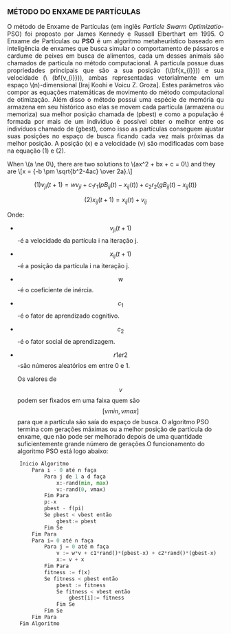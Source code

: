   <script src="https://polyfill.io/v3/polyfill.min.js?features=es6"></script>
  <script id="MathJax-script" async src="https://cdn.jsdelivr.net/npm/mathjax@3/es5/tex-mml-chtml.js"></script>

### MÉTODO DO ENXAME DE PARTÍCULAS

<p align="justify">
O método de Enxame de Partículas (em inglês <i>Particle Swarm Optimizatio</i>-PSO) foi proposto por James Kennedy e Russell Elberthart em 1995. O Enxame de Partículas ou <b>PSO</b> é um algoritmo metaheurístico baseado em inteligência de enxames que busca simular o comportamento de pássaros e cardume de peixes em busca de alimentos, cada um desses animais são chamados de partícula no método computacional. A particula possue duas propriedades principais que são a sua posição (\(bf{x_{i}})) e sua velocidade (\ (bf{v_{i}})), ambas representadas vetorialmente em um espaço \(n)-dimensional [Iraj Koohi e Voicu Z. Groza]. Estes parâmetros vão compor as equações matemáticas de movimento do método computacional de otimização. Além disso o método possui uma espécie de memória qu armazena em seu histórico aso elas se movem cada partícula (armazena ou memoriza) sua melhor posição chamada de (pbest) e como a população é formada por mais de um indivíduo é possível obter o melhor entre os indivíduos chamado de (gbest), como isso as partículas conseguem ajustar suas posições no espaço de busca ficando cada vez mais próximas da melhor posição. A posição (x) e a velocidade (v) são modificadas com base na equação (1) e (2).
</p>

<p>
  When \(a \ne 0\), there are two solutions to \(ax^2 + bx + c = 0\) and they are
  \[x = {-b \pm \sqrt{b^2-4ac} \over 2a}.\]
</p>

$$(1) v_{ji}(t+1)=wv_{ji}+c_1r_1(pB_{ij}(t)-x_{ij}(t))+c_2r_2(gB_{ij}(t)-x_{ij}(t)) $$

$$(2) x_{ij}(t+1)=x_{ij}(t)+v_{ij} $$

Onde:
- $$ v_{ji}(t+1) $$-é a velocidade da partícula i na iteração j. 
- $$ x_{ij}(t+1) $$-é a posição da partícula i na iteração j.
- $$ w $$-é o coeficiente de inércia.
- $$ c_1 $$-é o fator de aprendizado cognitivo.
- $$ c_2 $$-é o fator social de aprendizagem.
- $$r1 e r2$$-são números aleatórios em entre 0 e 1. 
  

  Os valores de $$ v $$ podem ser fixados em uma faixa quem são $$[vmin, vmax]$$  para que a partícula são saía do espaço de busca. O algoritmo PSO termina com gerações máximas ou a melhor posição de partícula do enxame, que não pode ser melhorado depois de uma quantidade suficientemente grande número de gerações.O funcionamento do algoritmo PSO está logo abaixo:

``` python
    Inicio Algoritmo
        Para i - 0 até n faça
            Para j de 1 a d faça
                x:-rand(min, max)
                v:-rand(0, vmax)
            Fim Para
            p:-x
            pbest - f(pi)
            Se pbest < vbest então
                gbest:= pbest
            Fim Se
        Fim Para
        Para i= 0 até n faça
            Para j = 0 até m faça
                v := w*v + c1*rand()*(pbest-x) + c2*rand()*(gbest-x)
                x:= v + x
            Fim Para
            fitness := f(x)
            Se fitness < pbest então
                pbest := fitness
                Se fitness < vbest então
                    gbest[i]:= fitness
                Fim Se
            Fim Se
        Fim Para
    Fim Algoritmo
```


